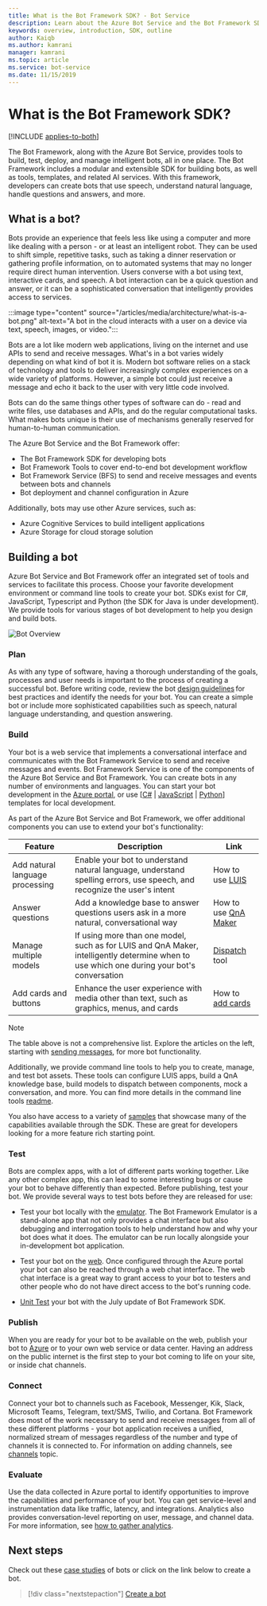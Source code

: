 ```yaml
---
title: What is the Bot Framework SDK? - Bot Service
description: Learn about the Azure Bot Service and the Bot Framework SDK, for building, connecting, testing, deploying, monitoring, and managing bots.
keywords: overview, introduction, SDK, outline
author: Kaiqb
ms.author: kamrani
manager: kamrani
ms.topic: article
ms.service: bot-service
ms.date: 11/15/2019
---
```


# What is the Bot Framework SDK?

<!-- Alternate titles:
# About the Bot Framework SDK and the Azure Bot Service
-->

[!INCLUDE [applies-to-both](includes/applies-to-both.md)]

The Bot Framework, along with the Azure Bot Service, provides tools to build, test, deploy, and manage intelligent bots, all in one place. The Bot Framework includes a modular and extensible SDK for building bots, as well as tools, templates, and related AI services. With this framework, developers can create bots that use speech, understand natural language, handle questions and answers, and more.

<!-- [Azure] Bot Service - The service that accelerates the process of developing a bot. It provisions a web host with one of five bot templates that can be modified in an integrated environment. -->
<!-- bot service - An instance created by the user using Azure Bot Service. -->
<!-- [Microsoft] Bot Framework - The comprehensive offering to build and deploy high quality bots for users to enjoy wherever they are talking. Users can start conversations with your bot from any channel that you’ve configured your bot to work on, such as SMS, Skype, Slack, Facebook, and other popular services. -->

## What is a bot?

Bots provide an experience that feels less like using a computer and more like dealing with a person - or at least an intelligent robot. They can be used to shift simple, repetitive tasks, such as taking a dinner reservation or gathering profile information, on to automated systems that may no longer require direct human intervention. Users converse with a bot using text, interactive cards, and speech. A bot interaction can be a quick question and answer, or it can be a sophisticated conversation that intelligently provides access to services.

:::image type="content" source="/articles/media/architecture/what-is-a-bot.png" alt-text="A bot in the cloud interacts with a user on a device via text, speech, images, or video.":::

Bots are a lot like modern web applications, living on the internet and use APIs to send and receive messages. What's in a bot varies widely depending on what kind of bot it is. Modern bot software relies on a stack of technology and tools to deliver increasingly complex experiences on a wide variety of platforms. However, a simple bot could just receive a message and echo it back to the user with very little code involved.

Bots can do the same things other types of software can do - read and write files, use databases and APIs, and do the regular computational tasks. What makes bots unique is their use of mechanisms generally reserved for human-to-human communication.

The Azure Bot Service and the Bot Framework offer:

- The Bot Framework SDK for developing bots
- Bot Framework Tools to cover end-to-end bot development workflow
- Bot Framework Service (BFS) to send and receive messages and events between bots and channels
- Bot deployment and channel configuration in Azure

Additionally, bots may use other Azure services, such as:

- Azure Cognitive Services to build intelligent applications
- Azure Storage for cloud storage solution

<!-- Bot Framework Service - The service that communicates with your bot to send and receive messages and events. -->
<!-- [Microsoft] Azure Storage - The Microsoft Azure service that lets you store binary data and text data in blobs, unstructured non-relational data in tables, and messages for workflow and communication in queues. -->
<!-- [Microsoft] Cognitive Services - The family of services to build apps with powerful algorithms using just a few lines of code, which work across devices and platforms such as iOS, Android, and Windows, are easy to set up and enable natural and contextual interaction with tools that augment users' experiences using the power of machine-based intelligence. Microsoft Translator is part of Cognitive Services. -->

## Building a bot

Azure Bot Service and Bot Framework offer an integrated set of tools and services to facilitate this process. Choose your favorite development environment or command line tools to create your bot. SDKs exist for C#, JavaScript, Typescript and Python (the SDK for Java is under development). We provide tools for various stages of bot development to help you design and build bots.

![Bot Overview](media/bot-service-overview.png)

### Plan

As with any type of software, having a thorough understanding of the goals, processes and user needs is important to the process of creating a successful bot. Before writing code, review the bot [design guidelines](bot-service-design-principles.md) for best practices and identify the needs for your bot. You can create a simple bot or include more sophisticated capabilities such as speech, natural language understanding, and question answering.

### Build

Your bot is a web service that implements a conversational interface and communicates with the Bot Framework Service to send and receive messages and events. Bot Framework Service is one of the components of the Azure Bot Service and Bot Framework. You can create bots in any number of environments and languages. You can start your bot development in the [Azure portal](bot-service-quickstart.md), or use [[C#](dotnet/bot-builder-dotnet-sdk-quickstart.md) | [JavaScript](javascript/bot-builder-javascript-quickstart.md) | [Python](python/bot-builder-python-quickstart.md)] templates for local development.

As part of the Azure Bot Service and Bot Framework, we offer additional components you can use to extend your bot's functionality:

| Feature | Description | Link |
| --- | --- | --- |
| Add natural language processing | Enable your bot to understand natural language, understand spelling errors, use speech, and recognize the user's intent | How to use [LUIS](~/v4sdk/bot-builder-howto-v4-luis.md)
| Answer questions | Add a knowledge base to answer questions users ask in a more natural, conversational way | How to use [QnA Maker](~/v4sdk/bot-builder-howto-qna.md)
| Manage multiple models | If using more than one model, such as for LUIS and QnA Maker, intelligently determine when to use which one during your bot's conversation | [Dispatch](~/v4sdk/bot-builder-tutorial-dispatch.md) tool|
| Add cards and buttons | Enhance the user experience with media other than text, such as graphics, menus, and cards | How to [add cards](v4sdk/bot-builder-howto-add-media-attachments.md) |

> [!NOTE]
> The table above is not a comprehensive list. Explore the articles on the left, starting with [sending messages](~/v4sdk/bot-builder-howto-send-messages.md), for more bot functionality.

Additionally, we provide command line tools to help you to create, manage, and test bot assets. These tools can configure LUIS apps, build a QnA knowledge base, build models to dispatch between components, mock a conversation, and more. You can find more details in the command line tools [readme](https://aka.ms/botbuilder-tools-readme).

You also have access to a variety of [samples](https://github.com/microsoft/botbuilder-samples) that showcase many of the capabilities available through the SDK. These are great for developers looking for a more feature rich starting point.

### Test
Bots are complex apps, with a lot of different parts working together. Like any other complex app, this can lead to some interesting bugs or cause your bot to behave differently than expected. Before publishing, test your bot. We provide several ways to test bots before they are released for use:

- Test your bot locally with the [emulator](bot-service-debug-emulator.md). The Bot Framework Emulator is a stand-alone app that not only provides a chat interface but also debugging and interrogation tools to help understand how and why your bot does what it does.  The emulator can be run locally alongside your in-development bot application.

- Test your bot on the [web](bot-service-manage-test-webchat.md). Once configured through the Azure portal your bot can also be reached through a web chat interface. The web chat interface is a great way to grant access to your bot to testers and other people who do not have direct access to the bot's running code.

- [Unit Test](https://docs.microsoft.com/azure/bot-service/unit-test-bots) your bot with the July update of Bot Framework SDK.

### Publish

When you are ready for your bot to be available on the web, publish your bot to [Azure](bot-builder-howto-deploy-azure.md) or to your own web service or data center. Having an address on the public internet is the first step to your bot coming to life on your site, or inside chat channels.

### Connect

Connect your bot to channels such as Facebook, Messenger, Kik, Slack, Microsoft Teams, Telegram, text/SMS, Twilio, and Cortana. Bot Framework does most of the work necessary to send and receive messages from all of these different platforms - your bot application receives a unified, normalized stream of messages regardless of the number and type of channels it is connected to. For information on adding channels, see [channels](bot-service-manage-channels.md) topic.

### Evaluate

Use the data collected in Azure portal to identify opportunities to improve the capabilities and performance of your bot. You can get service-level and instrumentation data like traffic, latency, and integrations. Analytics also provides conversation-level reporting on user, message, and channel data. For more information, see [how to gather analytics](bot-service-manage-analytics.md).

## Next steps

Check out these [case studies](https://azure.microsoft.com/services/bot-service/) of bots or click on the link below to create a bot.
> [!div class="nextstepaction"]
> [Create a bot](bot-service-quickstart.md)
